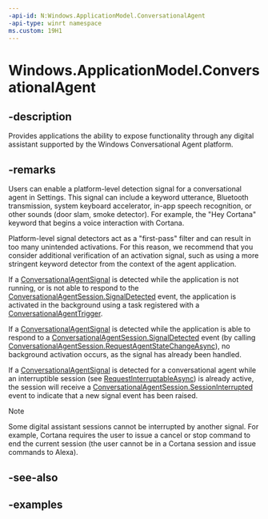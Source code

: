 ```yaml
---
-api-id: N:Windows.ApplicationModel.ConversationalAgent
-api-type: winrt namespace
ms.custom: 19H1
---
```


<!-- Namespace syntax.
namespace Windows.ApplicationModel.ConversationalAgent 
-->

# Windows.ApplicationModel.ConversationalAgent

## -description

Provides applications the ability to expose functionality through any digital assistant supported by the Windows Conversational Agent platform.

## -remarks

Users can enable a platform-level detection signal for a conversational agent in Settings. This signal can include a keyword utterance, Bluetooth transmission, system keyboard accelerator, in-app speech recognition, or other sounds (door slam, smoke detector). For example, the "Hey Cortana" keyword that begins a voice interaction with Cortana.

Platform-level signal detectors act as a "first-pass" filter and can result in too many unintended activations. For this reason, we recommend that you consider additional verification of an activation signal, such as using a more stringent keyword detector from the context of the agent application.

If a [ConversationalAgentSignal](conversationalagentsignal.md) is detected while the application is not running, or is not able to respond to the [ConversationalAgentSession.SignalDetected](conversationalagentsession_signaldetected.md) event, the application is activated in the background using a task registered with a [ConversationalAgentTrigger](../windows.applicationmodel.background/conversationalagenttrigger.md).

If a [ConversationalAgentSignal](conversationalagentsignal.md) is detected while the application is able to respond to a [ConversationalAgentSession.SignalDetected](conversationalagentsession_signaldetected.md) event (by calling [ConversationalAgentSession.RequestAgentStateChangeAsync](conversationalagentsession_requestagentstatechangeasync_1892921766.md)), no background activation occurs, as the signal has already been handled.

If a [ConversationalAgentSignal](conversationalagentsignal.md) is detected for a conversational agent while an interruptible session (see [RequestInterruptableAsync](conversationalagentsession_requestinterruptibleasync_1030348212.md)) is already active, the session will receive a [ConversationalAgentSession.SessionInterrupted](conversationalagentsession_sessioninterrupted.md) event to indicate that a new signal event has been raised.

> [!NOTE]
> Some digital assistant sessions cannot be interrupted by another signal. For example, Cortana requires the user to issue a cancel or stop command to end the current session (the user cannot be in a Cortana session and issue commands to Alexa).

## -see-also

## -examples
